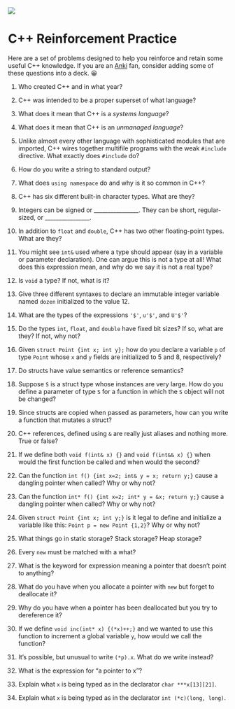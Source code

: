 <img src="https://raw.githubusercontent.com/rtoal/polyglot/master/docs/resources/cpp-logo-64.png">

# C++ Reinforcement Practice

Here are a set of problems designed to help you reinforce and retain some useful C++ knowledge. If you are an [Anki](https://apps.ankiweb.net/) fan, consider adding some of these questions into a deck. 😀

1. Who created C++ and in what year?

1. C++ was intended to be a proper superset of what language?

1. What does it mean that C++ is a _systems language_?

1. What does it mean that C++ is an _unmanaged language_?

1. Unlike almost every other language with sophisticated modules that are imported, C++ wires together multifile programs with the weak `#include` directive. What exactly does `#include` do?

1. How do you write a string to standard output?

1. What does `using namespace` do and why is it so common in C++?

1. C++ has six different built-in character types. What are they?

1. Integers can be signed or ________________. They can be short, regular-sized, or ________________.

1. In addition to `float` and `double`, C++ has two other floating-point types. What are they?

1. You might see `int&` used where a type should appear (say in a variable or parameter declaration). One can argue this is not a type at all! What does this expression mean, and why do we say it is not a real type?

1. Is `void` a type? If not, what is it?

1. Give three different syntaxes to declare an immutable integer variable named `dozen` initialized to the value 12.

1. What are the types of the expressions `'$'`, `u'$'`, and `U'$'`?

1. Do the types `int`, `float`, and `double` have fixed bit sizes? If so, what are they? If not, why not?

1. Given `struct Point {int x; int y};` how do you declare a variable `p` of type `Point` whose `x` and `y` fields are initialized to 5 and 8, respectively?

1. Do structs have value semantics or reference semantics?

1. Suppose `S` is a struct type whose instances are very large. How do you define a parameter of type `S` for a function in which the `S` object will not be changed?

1. Since structs are copied when passed as parameters, how can you write a function that mutates a struct?

1. C++ references, defined using `&` are really just aliases and nothing more. True or false?

1. If we define both `void f(int& x) {}` and `void f(int&& x) {}` when would the first function be called and when would the second?

1. Can the function `int f() {int x=2; int& y = x; return y;}` cause a dangling pointer when called? Why or why not?

1. Can the function `int* f() {int x=2; int* y = &x; return y;}` cause a dangling pointer when called? Why or why not?

1. Given `struct Point {int x; int y;}` is it legal to define and initialize a variable like this: `Point p = new Point {1,2}`? Why or why not?

1. What things go in static storage? Stack storage? Heap storage?

1. Every `new` must be matched with a what?

1. What is the keyword for expression meaning a pointer that doesn’t point to anything?

1. What do you have when you allocate a pointer with `new` but forget to deallocate it?

1. Why do you have when a pointer has been deallocated but you try to dereference it?

1. If we define `void inc(int* x) {(*x)++;}` and we wanted to use this function to increment a global variable `y`, how would we call the function?

1. It’s possible, but unusual to write `(*p).x`. What do we write instead?

1. What is the expression for “a pointer to x”?

1. Explain what `x` is being typed as in the declarator `char ***x[13][21]`.

1. Explain what `x` is being typed as in the declarator `int (*c)(long, long)`.





